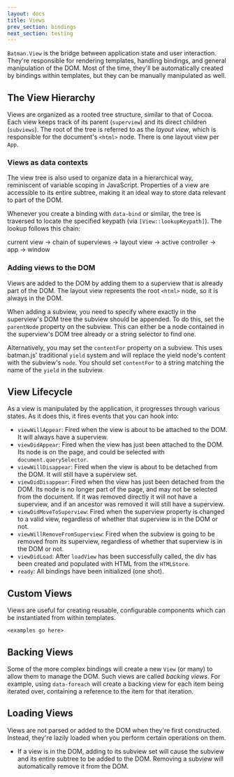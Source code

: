 ```yaml
---
layout: docs
title: Views
prev_section: bindings
next_section: testing
---
```


`Batman.View` is the bridge between application state and user interaction.
They're responsible for rendering templates, handling bindings, and general
manipulation of the DOM. Most of the time, they'll be automatically created by
bindings within templates, but they can be manually manipulated as well.


## The View Hierarchy

Views are organized as a rooted tree structure, similar to that of Cocoa. Each
view keeps track of its parent (`superview`) and its direct children
(`subviews`). The root of the tree is referred to as the *layout view*, which
is responsible for the document's `<html>` node. There is one layout view per
`App`.


### Views as data contexts

The view tree is also used to organize data in a hierarchical way, reminiscent
of variable scoping in JavaScript. Properties of a view are accessible to its
entire subtree, making it an ideal way to store data relevant to part of the
DOM.

Whenever you create a binding with `data-bind` or similar, the tree is
traversed to locate the specified keypath (via `[View::lookupKeypath]`). The
lookup follows this chain:

current view → chain of superviews → layout view → active controller → app →
window

[View::lookupKeypath]: /docs/api/12_Batman.View.html#something


### Adding views to the DOM

Views are added to the DOM by adding them to a superview that is already part
of the DOM. The layout view represents the root `<html>` node, so it is always
in the DOM.

When adding a subview, you need to specify where exactly in the superview's DOM
tree the subview should be appended. To do this, set the `parentNode` property
on the subview. This can either be a node contained in the superview's DOM tree
already or a string selector to find one.

Alternatively, you may set the `contentFor` property on a subview. This uses
batman.js' traditional `yield` system and will replace the yield node's content
with the subview's `node`. You should set `contentFor` to a string matching the
name of the `yield` in the subview.

## View Lifecycle

As a view is manipulated by the application, it progresses through various
states. As it does this, it fires events that you can hook into:

- `viewWillAppear`: Fired when the view is about to be attached to the DOM. It
  will always have a superview.
- `viewDidAppear`: Fired when the view has just been attached to the DOM. Its
  node is on the page, and could be selected with `document.querySelector`.
- `viewWillDisappear`: Fired when the view is about to be detached from the
  DOM. It will still have a superview set.
- `viewDidDisappear`: Fired when the view has just been detached from the DOM.
  Its node is no longer part of the page, and may not be selected from the
document. If it was removed directly it will not have a superview, and if an
ancestor was removed it will still have a superview.
- `viewDidMoveToSuperview`: Fired when the superview property is changed to a
  valid view, regardless of whether that superview is in the DOM or not.
- `viewWillRemoveFromSuperview`: Fired when the subview is going to be removed
  from its superview, regardless of whether that superview is in the DOM or
not.
- `viewDidLoad`: After `loadView` has been successfully called, the div has
  been created and populated with HTML from the `HTMLStore`.
- `ready`: All bindings have been initialized (one shot).

## Custom Views

Views are useful for creating reusable, configurable components which can be
instantiated from within templates.

`<examples go here>`


## Backing Views

Some of the more complex bindings will create a new `View` (or many) to allow
them to manage the DOM. Such views are called *backing views*. For example,
using `data-foreach` will create a backing view for each item being iterated
over, containing a reference to the item for that iteration.


## Loading Views

Views are not parsed or added to the DOM when they're first constructed.
Instead, they're lazily loaded when you perform certain operations on them.

- If a view is in the DOM, adding to its subview set will cause the subview and
  its entire subtree to be added to the DOM. Removing a subview will
automatically remove it from the DOM.

